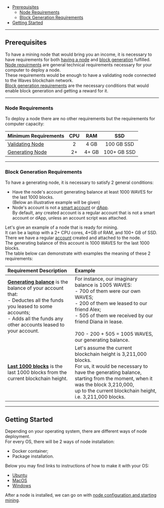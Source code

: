  - [Prerequisites](#prerequisites)
   - [Node Requirements](#node-requirements)
   - [Block Generation Requirements](#block-generation-requirements)
 - [Getting Started](#getting-started)


---

## Prerequisites ##

To have a mining node that would bring you an income, it is necessary to have requirements for both [having a node](#node-requirements) and [block generation](#block-generation-requirements) fulfilled.  
[Node requirments](#node-requirements) are general technical requirements necessary for your computer to deploy a node.  
These requirements would be enough to have a validating node connected to the Waves blockchain network.  
[Block generation requirements](#block-generation-requirements) are the necessary conditions that would enable block generation and getting a reward for it.  

---

### Node Requirements ###

To deploy a node there are no other requirements but the requirements for computer capacity:  

| Minimum Requirements | CPU | RAM | SSD | 
| :---------- | :----------:  | :----------:  | :----------: |
| [Validating Node](https://docs.waves.tech/en/blockchain/node/validating-node) | 2 | 4 GB| 100 GB SSD|
| [Generating Node](https://docs.waves.tech/en/blockchain/node/mining-node) | 2+ | 4+ GB| 100+ GB SSD|

---

### Block Generation Requirements ###

<!-- Every generating node should have an account attached to it.
Generating account is an account that node uses for signing generated blocks. -->

To have a generating node, it is necessary to satisfy 2 general conditions:
- Have the node's account generating balance at least 1000 WAVES for the last 1000 blocks.  
(Below an illustrative example will be given)
- Node's account is not a [smart account]() or [dApp]().  
By default, any created account is a regular account that is not a smart account or dApp, unless an account script was attached.  
  

Let's give an example of a node that is ready for mining.  
It can be a laptop with a 2+ CPU cores, 4+GB of RAM, and 100+ GB of SSD.  
There we have a regular [account](https://docs.waves.tech/en/blockchain/account/create) created and attached to the node.  
The generating balance of this account is 1000 WAVES for the last 1000 blocks.  
The table below can demonstrate with examples the meaning of these 2 requirements:

| Requirement Description | Example|
| :----- | :----- |
| **<ins>Generating balance</ins>** is the balance of your account that:<br>- Deductes all the funds you leased to some accounts;<br>- Adds all the funds any other accounts leased to your account.<br><br>| For instance, our imaginary balance is 1005 WAVES:<br>- 700 of them were our own WAVES;<br>- 200 of them we leased to our friend Alex;<br>- 505 of them we received by our friend Diana in lease.<br><br>700 - 200 + 505 = 1005 WAVES, our generating balance. |
| **<ins>Last 1000 blocks</ins>** is the last 1000 blocks from the current blockchain height. | Let's assume the current blockchain height is 3,211,000 blocks.<br>For us, it would be necessary to have the generating balance, starting from the moment, when it was the block 3,210,000,<br>up to the current blockchain height, i.e. 3,211,000 blocks.

---

## Getting Started ##

Depending on your operating system, there are different ways of node deployment.  
For every OS, there will be 2 ways of node installation:
- Docker container;
- Package installation.

Below you may find links to instructions of how to make it with your OS:  
- [Ubuntu]()
- [MacOS]()
- [Windows]()

After a node is installed, we can go on with [node configuration and starting mining]().  
